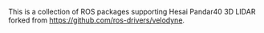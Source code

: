 This is a collection of ROS packages supporting Hesai Pandar40 3D LIDAR forked from https://github.com/ros-drivers/velodyne.
